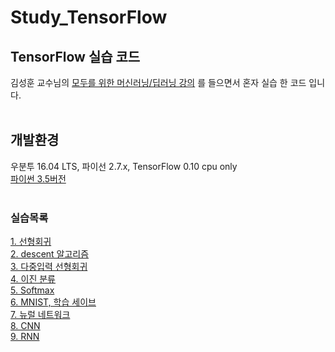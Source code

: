 # Study_TensorFlow

## TensorFlow 실습 코드

 김성훈 교수님의 [모두를 위한 머신러닝/딥러닝 강의](http://hunkim.github.io/ml) 를 들으면서 혼자 실습 한 코드 입니다.<br>
<br>

## 개발환경

 우분투 16.04 LTS, 파이선 2.7.x, TensorFlow 0.10 cpu only<br>
[파이썬 3.5버전](https://github.com/iasandcb/Study_TensorFlow)<br>
<br>

### 실습목록

[1\. 선형회귀](https://github.com/FuZer/Study_TensorFlow/tree/master/01%20-%20LinearRegression) <br>
[2\. descent 알고리즘](https://github.com/FuZer/Study_TensorFlow/tree/master/02%20-%20Cost)<br>
[3\. 다중입력 선형회귀](https://github.com/FuZer/Study_TensorFlow/tree/master/03%20-%20MultiFeatures)<br>
[4\. 이진 분류](https://github.com/FuZer/Study_TensorFlow/tree/master/04%20-%20Logistic%20Classification)<br>
[5\. Softmax](https://github.com/FuZer/Study_TensorFlow/tree/master/05%20-%20Softmax%20Classification)<br>
[6\. MNIST, 학습 세이브](https://github.com/FuZer/Study_TensorFlow/tree/master/06%20-%20Save%20Learning)<br>
[7\. 뉴럴 네트워크](https://github.com/FuZer/Study_TensorFlow/tree/master/07%20-%20NN)<br>
[8\. CNN](https://github.com/FuZer/Study_TensorFlow/tree/master/08%20-%20CNN)<br>
[9\. RNN](https://github.com/FuZer/Study_TensorFlow/tree/master/09%20-%20RNN)<br>

